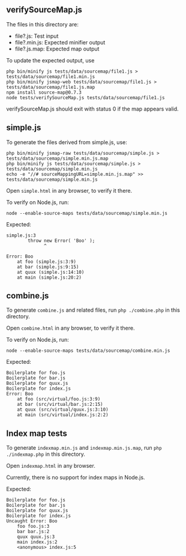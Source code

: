 
## verifySourceMap.js

The files in this directory are:

- file?.js: Test input
- file?.min.js: Expected minifier output
- file?.js.map: Expected map output

To update the expected output, use

```
php bin/minify js tests/data/sourcemap/file1.js > tests/data/sourcemap/file1.min.js
php bin/minify jsmap-web tests/data/sourcemap/file1.js > tests/data/sourcemap/file1.js.map
npm install source-map@0.7.3
node tests/verifySourceMap.js tests/data/sourcemap/file1.js
```

verifySourceMap.js should exit with status 0 if the map appears valid.

## simple.js

To generate the files derived from simple.js, use:

```
php bin/minify jsmap-raw tests/data/sourcemap/simple.js > tests/data/sourcemap/simple.min.js.map
php bin/minify js tests/data/sourcemap/simple.js > tests/data/sourcemap/simple.min.js
echo -e "//# sourceMappingURL=simple.min.js.map" >> tests/data/sourcemap/simple.min.js
```

Open `simple.html` in any browser, to verify it there.

To verify on Node.js, run:

```
node --enable-source-maps tests/data/sourcemap/simple.min.js
```

Expected:

```
simple.js:3
		throw new Error( 'Boo' );
		      ^

Error: Boo
    at foo (simple.js:3:9)
    at bar (simple.js:9:15)
    at quux (simple.js:14:10)
    at main (simple.js:20:2)
```

## combine.js

To generate `combine.js`  and related files, run `php ./combine.php` in this directory.

Open `combine.html` in any browser, to verify it there.

To verify on Node.js, run:

```
node --enable-source-maps tests/data/sourcemap/combine.min.js
```

Expected:

```
Boilerplate for foo.js
Boilerplate for bar.js
Boilerplate for quux.js
Boilerplate for index.js
Error: Boo
    at foo (src/virtual/foo.js:3:9)
    at bar (src/virtual/bar.js:2:15)
    at quux (src/virtual/quux.js:3:10)
    at main (src/virtual/index.js:2:2)
```

## Index map tests

To generate `indexmap.min.js` and `indexmap.min.js.map`, run `php ./indexmap.php` in this directory.

Open `indexmap.html` in any browser.

Currently, there is no support for index maps in Node.js.

Expected:

```
Boilerplate for foo.js
Boilerplate for bar.js
Boilerplate for quux.js
Boilerplate for index.js
Uncaught Error: Boo
    foo foo.js:3
    bar bar.js:2
    quux quux.js:3
    main index.js:2
    <anonymous> index.js:5
```
